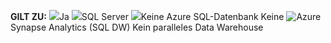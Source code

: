 <Token>**GILT ZU:** ![](media/yes-icon.png)Ja ![](media/no-icon.png)SQL Server ![](media/no-icon.png)Keine Azure SQL-Datenbank Keine ![Azure](media/no-icon.png)Synapse Analytics (SQL DW) Kein paralleles Data Warehouse</Token>
